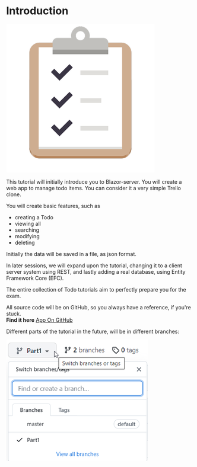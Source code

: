 ﻿# Introduction

![Todo list](TodoIcon.png)

This tutorial will initially introduce you to Blazor-server. You will create a web app to manage todo items. You can consider it a very simple Trello clone.

You will create basic features, such as 
* creating a Todo
* viewing all
* searching
* modifying
* deleting

Initially the data will be saved in a file, as json format.

In later sessions, we will expand upon the tutorial, changing it to a client server system using REST, and lastly adding a real database, using Entity Framework Core (EFC).

The entire collection of Todo tutorials aim to perfectly prepare you for the exam.

All source code will be on GitHub, so you always have a reference, if you're stuck.  
**Find it here** [App On GitHub](https://github.com/TroelsMortensen/BlazorTodoApp/tree/Part1)

Different parts of the tutorial in the future, will be in different branches:

![img_4.png](img_4.png)

